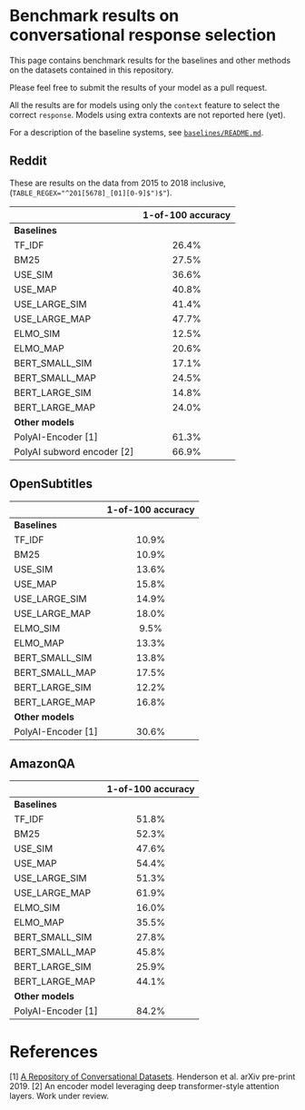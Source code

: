 # Benchmark results on conversational response selection

This page contains benchmark results for the baselines and other methods on the datasets contained in this repository.

Please feel free to submit the results of your model as a pull request.

All the results are for models using only the `context` feature to select the correct `response`. Models using extra contexts are not reported here (yet).

For a description of the baseline systems, see [`baselines/README.md`](baselines/README.md).

## Reddit

These are results on the data from 2015 to 2018 inclusive,  (`TABLE_REGEX="^201[5678]_[01][0-9]$")$"`).


|         	       | 1-of-100 accuracy 	|
| :---             | :---:	            |
| **Baselines**    |                    |         	
| TF_IDF           | 26.4%             	|
| BM25        	   | 27.5%             	|
| USE_SIM        	 | 36.6%             	|
| USE_MAP        	 | 40.8%             	|
| USE_LARGE_SIM    | 41.4%             	|
| USE_LARGE_MAP    | 47.7%             	|
| ELMO_SIM         | 12.5%             	|
| ELMO_MAP         | 20.6%             	|
| BERT_SMALL_SIM   | 17.1%             	|
| BERT_SMALL_MAP   | 24.5%              |
| BERT_LARGE_SIM   | 14.8%         	    |
| BERT_LARGE_MAP   | 24.0%         	    |
| **Other models** |                    |
| PolyAI-Encoder [1]	  | 61.3%         |
| PolyAI subword encoder [2] | 66.9%    |


## OpenSubtitles

|         	       | 1-of-100 accuracy 	|
| :---             | :---:	            |
| **Baselines**    |                    |         	
| TF_IDF           | 10.9%             	|
| BM25        	   | 10.9%             	|
| USE_SIM        	 | 13.6%             	|
| USE_MAP        	 | 15.8%             	|
| USE_LARGE_SIM    | 14.9%             	|
| USE_LARGE_MAP    | 18.0%             	|
| ELMO_SIM         | 9.5%             	|
| ELMO_MAP         | 13.3%             	|
| BERT_SMALL_SIM   | 13.8%             	|
| BERT_SMALL_MAP   | 17.5%             	|
| BERT_LARGE_SIM   | 12.2%             	|
| BERT_LARGE_MAP   | 16.8%           	  |
| **Other models** |                    |
| PolyAI-Encoder [1]	  | 30.6%             	|


## AmazonQA

|         	       | 1-of-100 accuracy 	|
| :---             | :---:	            |
| **Baselines**    |                    |         	
| TF_IDF           | 51.8%             	|
| BM25        	   | 52.3%             	|
| USE_SIM        	 | 47.6%             	|
| USE_MAP        	 | 54.4%             	|
| USE_LARGE_SIM    | 51.3%             	|
| USE_LARGE_MAP    | 61.9%             	|
| ELMO_SIM         | 16.0%             	|
| ELMO_MAP         | 35.5%             	|
| BERT_SMALL_SIM   | 27.8%              |
| BERT_SMALL_MAP   | 45.8%             	|
| BERT_LARGE_SIM   | 25.9%             	|
| BERT_LARGE_MAP   | 44.1%           	  |
| **Other models** |                    |
| PolyAI-Encoder [1]	  | 84.2%             	|


# References

[1] [A Repository of Conversational Datasets](https://arxiv.org/abs/1904.06472). Henderson et al. arXiv pre-print 2019.
[2] An encoder model leveraging deep transformer-style attention layers. Work under review.
